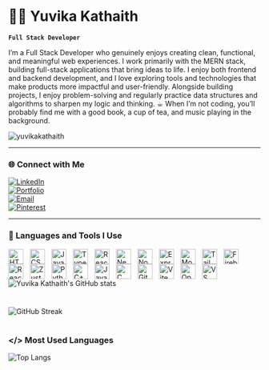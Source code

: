 # 🧗‍♀️ Yuvika Kathaith

**`Full Stack Developer`**

I’m a Full Stack Developer who genuinely enjoys creating clean, functional, and meaningful web experiences.
I work primarily with the MERN stack, building full-stack applications that bring ideas to life. I enjoy both frontend and backend development, and I love exploring tools and technologies that make products more impactful and user-friendly.
Alongside building projects, I enjoy problem-solving and regularly practice data structures and algorithms to sharpen my logic and thinking.
☕︎ When I’m not coding, you’ll probably find me with a good book, a cup of tea, and music playing in the background.

<p align="left">
   <img src="https://komarev.com/ghpvc/?username=yuvikakathaith&label=Profile%20views&color=0e75b6&style=for-the-badge" alt="yuvikakathaith" />
</p>

---
### 🌐 Connect with Me

[![LinkedIn](https://img.shields.io/badge/LinkedIn-blue?style=for-the-badge&logo=linkedin)](https://www.linkedin.com/in/YOURUSERNAME)  
[![Portfolio](https://img.shields.io/badge/Portfolio-000000?style=for-the-badge&logo=firefox)](https://your-portfolio-link.com)  
[![Email](https://img.shields.io/badge/Email-red?style=for-the-badge&logo=gmail&logoColor=white)](mailto:your.email@example.com)  
[![Pinterest](https://img.shields.io/badge/Pinterest-e60023?style=for-the-badge&logo=pinterest&logoColor=white)](https://www.pinterest.com/YOURPROFILE)

---

### 🧰 Languages and Tools I Use

<img align="left" alt="HTML" width="30px" style="padding-right:10px;" src="https://cdn.jsdelivr.net/gh/devicons/devicon/icons/html5/html5-plain.svg" /> 
<img align="left" alt="CSS" width="30px" style="padding-right:10px;" src="https://cdn.jsdelivr.net/gh/devicons/devicon/icons/css3/css3-plain.svg" /> 
<img align="left" alt="JavaScript" width="30px" style="padding-right:10px;" src="https://cdn.jsdelivr.net/gh/devicons/devicon/icons/javascript/javascript-plain.svg" /> 
<img align="left" alt="TypeScript" width="30px" style="padding-right:10px;" src="https://cdn.jsdelivr.net/gh/devicons/devicon/icons/typescript/typescript-plain.svg" />
<img align="left" alt="React" width="30px" style="padding-right:10px;" src="https://cdn.jsdelivr.net/gh/devicons/devicon/icons/react/react-original.svg" /> 
<img align="left" alt="Next.js" width="30px" style="padding-right:10px;" src="https://cdn.jsdelivr.net/gh/devicons/devicon/icons/nextjs/nextjs-original.svg" /> 
<img align="left" alt="Node.js" width="30px" style="padding-right:10px;" src="https://cdn.jsdelivr.net/gh/devicons/devicon/icons/nodejs/nodejs-original.svg" /> 
<img align="left" alt="Express.js" width="30px" style="padding-right:10px;" src="https://cdn.jsdelivr.net/gh/devicons/devicon/icons/express/express-original.svg" />
<img align="left" alt="MongoDB" width="30px" style="padding-right:10px;" src="https://cdn.jsdelivr.net/gh/devicons/devicon/icons/mongodb/mongodb-original.svg" /> 
<img align="left" alt="Tailwind CSS" width="30px" style="padding-right:10px;" src="https://www.vectorlogo.zone/logos/tailwindcss/tailwindcss-icon.svg" />
<img align="left" alt="Firebase" width="30px" style="padding-right:10px;" src="https://cdn.jsdelivr.net/gh/devicons/devicon/icons/firebase/firebase-plain.svg" />
<img align="left" alt="React Router" width="30px" style="padding-right:10px;" src="https://reactrouter.com/favicon-light.png" />
<img align="left" alt="Zustand" width="30px" style="padding-right:10px;" src="https://raw.githubusercontent.com/pmndrs/zustand/main/resources/logo.svg" />
<img align="left" alt="Python" width="30px" style="padding-right:10px;" src="https://cdn.jsdelivr.net/gh/devicons/devicon/icons/python/python-plain.svg" /> 
<img align="left" alt="C++" width="30px" style="padding-right:10px;" src="https://cdn.jsdelivr.net/gh/devicons/devicon/icons/cplusplus/cplusplus-line.svg" /> 
<img align="left" alt="Java" width="30px" style="padding-right:10px;" src="https://cdn.jsdelivr.net/gh/devicons/devicon/icons/java/java-original.svg" />
<img align="left" alt="C" width="30px" style="padding-right:10px;" src="https://cdn.jsdelivr.net/gh/devicons/devicon/icons/c/c-original.svg" />
<img align="left" alt="Git" width="30px" style="padding-right:10px;" src="https://cdn.jsdelivr.net/gh/devicons/devicon/icons/git/git-original.svg" /> 
<img align="left" alt="Vite" width="30px" style="padding-right:10px;" src="https://vitejs.dev/logo.svg" /> 
<img align="left" alt="OpenCV" width="30px" style="padding-right:10px;" src="https://upload.wikimedia.org/wikipedia/commons/3/32/OpenCV_Logo_with_text_svg_version.svg" /> 
<img align="left" alt="VS Code" width="30px" style="padding-right:10px;" src="https://cdn.jsdelivr.net/gh/devicons/devicon/icons/vscode/vscode-original.svg" /> 
<br />

#

![Yuvika Kathaith's GitHub stats](https://github-readme-stats.vercel.app/api?username=yuvikaKathaith&show_icons=true&theme=gruvbox)

#

![GitHub Streak](https://streak-stats.demolab.com?user=yuvikaKathaith&theme=gruvbox&border_radius=4.5)

# 

### </> Most Used Languages
![Top Langs](https://github-readme-stats.vercel.app/api/top-langs/?username=yuvikaKathaith&layout=compact&theme=radical)

